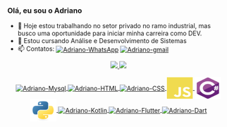 ### Olá, eu sou o Adriano

- 🔭 Hoje estou trabalhando no setor privado no ramo industrial, mas busco uma oportunidade para iniciar minha carreira como DEV.
- 🌱 Estou cursando Análise e Desenvolvimento de Sistemas
- <div style="align-items: center;">📫 Contatos:
  <a href ="https://api.whatsapp.com/send?phone=5535999417367&text=Ol%C3%A1%20tudo%20bem%3F"><img align="center" alt="Adriano-WhatsApp" src="https://img.shields.io/badge/WhatsApp-25D366?style=for-the-badge&logo=whatsapp&logoColor=white" target="_blank"></a>
  <a href = "mailto:adrianoribeiro589@gmail.com"><img align="center" alt="Adriano-gmail" src="https://img.shields.io/badge/-Gmail-%23333?style=for-the-badge&logo=gmail&logoColor=white" target="_blank"></a>
</div>

<div align="center">
  <a href="https://github.com/AdrianoRN">   
  <img height="180em" src="https://github-readme-stats.vercel.app/api?username=AdrianoRN&show_icons=true&theme=chartreuse-dark&include_all_commits=true&count_private=true"/>
  <img height="180em" src="https://github-readme-stats.vercel.app/api/top-langs/?username=AdrianoRN&langs_count=7&theme=chartreuse-dark"/>
</div>
  
<div style="display: inline_block" align="center"><br>
  <img align="center" alt="Adriano-Mysql" height="50" width="60" src="https://cdn.jsdelivr.net/gh/devicons/devicon/icons/mysql/mysql-original-wordmark.svg"/>         
  <img align="center" alt="Adriano-HTML" height="50" width="60"  src="https://cdn.jsdelivr.net/gh/devicons/devicon/icons/html5/html5-original-wordmark.svg" />      
  <img align="center" alt="Adriano-CSS" height="50" width="60" src="https://cdn.jsdelivr.net/gh/devicons/devicon/icons/css3/css3-original-wordmark.svg" />
  <img align="center" alt="Adriano-Js" height="50" width="60" src="https://raw.githubusercontent.com/devicons/devicon/master/icons/javascript/javascript-plain.svg">     
  <img align="center" alt="Adriano-Csharp" height="50" width="60" src="https://raw.githubusercontent.com/devicons/devicon/master/icons/csharp/csharp-original.svg">
  <img align="center" alt="Adriano-Python" height="50" width="60" src="https://raw.githubusercontent.com/devicons/devicon/master/icons/python/python-original.svg">
  <img align="center" alt="Adriano-Kotlin" height="50" width="70" src="https://img.shields.io/badge/Kotlin-0095D5?&style=for-the-badge&logo=kotlin&logoColor=white">
  <img align="center" alt="Adriano-Flutter" height="50" width="70" src="https://img.shields.io/badge/Flutter-02569B?style=for-the-badge&logo=flutter&logoColor=white">
  <img align="center" alt="Adriano-Dart" height="50" width="70" src="https://img.shields.io/badge/Dart-0175C2?style=for-the-badge&logo=dart&logoColor=white">
  
</div>
  
 

 
